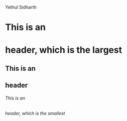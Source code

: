 Yethul Sidharth
# This is an <h1> header, which is the largest
## This is an <h2> header
###### This is an <h6> header, which is the smallest

